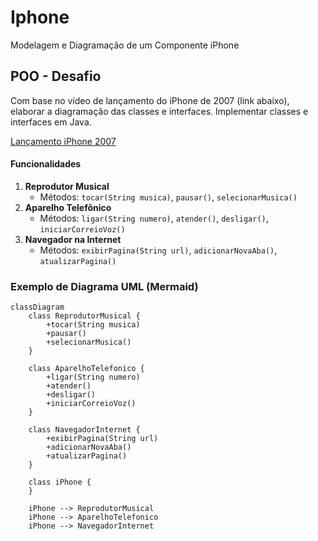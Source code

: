 # Iphone
 Modelagem e Diagramação de um Componente iPhone

## POO - Desafio
Com base no vídeo de lançamento do iPhone de 2007 (link abaixo), elaborar a diagramação das classes e interfaces. Implementar classes e interfaces em Java.

[Lançamento iPhone 2007](https://www.youtube.com/watch?v=9ou608QQRq8)

#### Funcionalidades
1. **Reprodutor Musical**
   - Métodos: `tocar(String musica)`, `pausar()`, `selecionarMusica()`
2. **Aparelho Telefônico**
   - Métodos: `ligar(String numero)`, `atender()`, `desligar()`, `iniciarCorreioVoz()`
3. **Navegador na Internet**
   - Métodos: `exibirPagina(String url)`, `adicionarNovaAba()`, `atualizarPagina()`
  
### Exemplo de Diagrama UML (Mermaid)
```mermaid
classDiagram
    class ReprodutorMusical {
        +tocar(String musica)
        +pausar()
        +selecionarMusica()
    }

    class AparelhoTelefonico {
        +ligar(String numero)
        +atender()
        +desligar()
        +iniciarCorreioVoz()
    }

    class NavegadorInternet {
        +exibirPagina(String url)
        +adicionarNovaAba()
        +atualizarPagina()
    }

    class iPhone {
    }

    iPhone --> ReprodutorMusical
    iPhone --> AparelhoTelefonico
    iPhone --> NavegadorInternet
```
